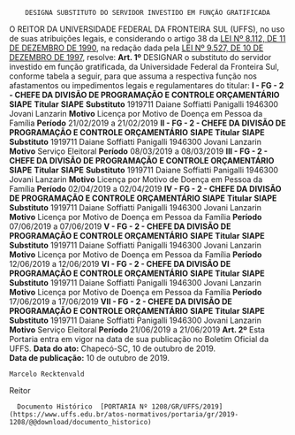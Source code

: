         DESIGNA SUBSTITUTO DO SERVIDOR INVESTIDO EM FUNÇÃO GRATIFICADA  

 O REITOR DA UNIVERSIDADE FEDERAL DA FRONTEIRA SUL (UFFS), no uso de suas atribuições legais, e considerando o artigo 38 da [LEI Nº 8.112, DE 11 DE DEZEMBRO DE 1990](http://www.planalto.gov.br/ccivil_03/LEIS/L8112cons.htm), na redação dada pela [LEI Nº 9.527, DE 10 DE DEZEMBRO DE 1997](http://www.planalto.gov.br/ccivil_03/LEIS/L9527.htm), resolve:   **Art. 1º**  DESIGNAR o substituto do servidor investido em função gratificada, da Universidade Federal da Fronteira Sul, conforme tabela a seguir, para que assuma a respectiva função nos afastamentos ou impedimentos legais e regulamentares do titular: **I - FG - 2 - CHEFE DA DIVISÃO DE PROGRAMAÇÃO E CONTROLE ORÇAMENTÁRIO**     **SIAPE**   **Titular**   **SIAPE**   **Substituto**     1919711   Daiane Soffiatti Panigalli   1946300   Jovani Lanzarin     **Motivo**   Licença por Motivo de Doença em Pessoa da Família   **Período**   21/02/2019 a 21/02/2019     **II - FG - 2 - CHEFE DA DIVISÃO DE PROGRAMAÇÃO E CONTROLE ORÇAMENTÁRIO**     **SIAPE**   **Titular**   **SIAPE**   **Substituto**     1919711   Daiane Soffiatti Panigalli   1946300   Jovani Lanzarin     **Motivo**   Serviço Eleitoral   **Período**   08/03/2019 a 08/03/2019     **III - FG - 2 - CHEFE DA DIVISÃO DE PROGRAMAÇÃO E CONTROLE ORÇAMENTÁRIO**     **SIAPE**   **Titular**   **SIAPE**   **Substituto**     1919711   Daiane Soffiatti Panigalli   1946300   Jovani Lanzarin     **Motivo**   Licença por Motivo de Doença em Pessoa da Família   **Período**   02/04/2019 a 02/04/2019     **IV - FG - 2 - CHEFE DA DIVISÃO DE PROGRAMAÇÃO E CONTROLE ORÇAMENTÁRIO**     **SIAPE**   **Titular**   **SIAPE**   **Substituto**     1919711   Daiane Soffiatti Panigalli   1946300   Jovani Lanzarin     **Motivo**   Licença por Motivo de Doença em Pessoa da Família   **Período**   07/06/2019 a 07/06/2019     **V - FG - 2 - CHEFE DA DIVISÃO DE PROGRAMAÇÃO E CONTROLE ORÇAMENTÁRIO**     **SIAPE**   **Titular**   **SIAPE**   **Substituto**     1919711   Daiane Soffiatti Panigalli   1946300   Jovani Lanzarin     **Motivo**   Licença por Motivo de Doença em Pessoa da Família   **Período**   12/06/2019 a 12/06/2019     **VI - FG - 2 - CHEFE DA DIVISÃO DE PROGRAMAÇÃO E CONTROLE ORÇAMENTÁRIO**     **SIAPE**   **Titular**   **SIAPE**   **Substituto**     1919711   Daiane Soffiatti Panigalli   1946300   Jovani Lanzarin     **Motivo**   Licença por Motivo de Doença em Pessoa da Família   **Período**   17/06/2019 a 17/06/2019     **VII - FG - 2 - CHEFE DA DIVISÃO DE PROGRAMAÇÃO E CONTROLE ORÇAMENTÁRIO**     **SIAPE**   **Titular**   **SIAPE**   **Substituto**     1919711   Daiane Soffiatti Panigalli   1946300   Jovani Lanzarin     **Motivo**   Serviço Eleitoral   **Período**   21/06/2019 a 21/06/2019       **Art. 2º**  Esta Portaria entra em vigor na data de sua publicação no Boletim Oficial da UFFS.      **Data do ato:** Chapecó-SC, 10 de outubro de 2019.   
 **Data de publicação:**  10 de outubro de 2019. 

    Marcelo Recktenvald   
 Reitor 

      Documento Histórico  [PORTARIA Nº 1208/GR/UFFS/2019](https://www.uffs.edu.br/atos-normativos/portaria/gr/2019-1208/@@download/documento_historico)     
      